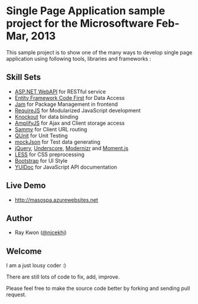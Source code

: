 # Single Page Application sample project for the Microsoftware Feb-Mar, 2013

This sample project is to show one of the many ways to develop single page application using following tools, libraries and frameworks :

## Skill Sets
* [ASP.NET WebAPI](http://www.asp.net/web-api) for RESTful service
* [Entity Framework Code First](http://www.asp.net/entity-framework) for Data Access
* [Jam](http://jamjs.org) for Package Management in frontend
* [RequireJS](http://www.requirejs.org/) for Modularized JavaScript development
* [Knockout](http://knockoutjs.com/) for data binding
* [AmplifyJS](http://amplifyjs.com/) for Ajax and Client storage access
* [Sammy](http://sammyjs.org/) for Client URL routing
* [QUnit](http://qunitjs.com/) for Unit Testing
* [mockJson](http://experiments.mennovanslooten.nl/2010/mockjson/) for Test data generating
* [jQuery](http://jquery.org/), [Underscore](http://underscorejs.org), [Modernizr](http://modernizr.com/) and [Moment.js](momentjs.com)
* [LESS](http://lesscss.org/) for CSS preprocessing
* [Bootstrap](http://twitter.github.com/bootstrap) for UI Style
* [YUIDoc](http://yui.github.com/yuidoc/) for JavaScript API documentation


## Live Demo
* http://masospa.azurewebsites.net


## Author
* Ray Kwon ([@nicekhj](https://twitter.com/nicekhj))

## Welcome
I am a just lousy coder :)

There are still lots of code to fix, add, improve.

Please feel free to make the source code better by forking and sending pull request.


